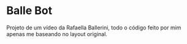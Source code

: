 # Balle Bot

Projeto de um vídeo da Rafaella Ballerini, todo o código feito por mim apenas me baseando no layout original.
